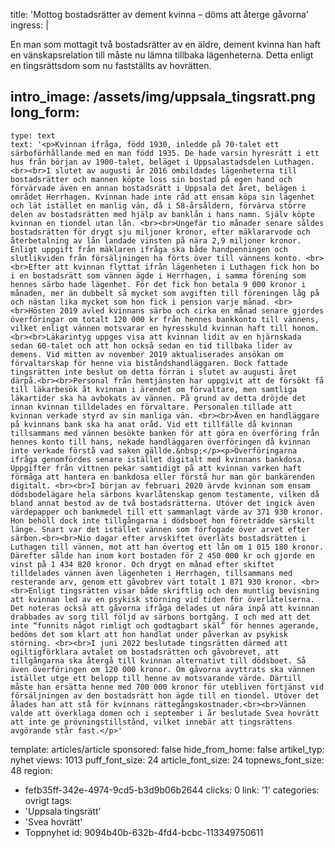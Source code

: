 title: 'Mottog bostadsrätter av dement kvinna – döms att återge gåvorna'
ingress: |
  <p>En man som mottagit två bostadsrätter av en äldre, dement kvinna han haft en vänskapsrelation till måste nu lämna tillbaka lägenheterna. Detta enligt en tingsrättsdom som nu fastställts av hovrätten.
  </p>
  
intro_image: /assets/img/uppsala_tingsratt.png
long_form:
  -
    type: text
    text: '<p>Kvinnan ifråga, född 1930, inledde på 70-talet ett särboförhållande med en man född 1935. De hade varsin hyresrätt i ett hus från början av 1900-talet, beläget i Uppsalastadsdelen Luthagen. <br><br>I slutet av augusti år 2016 ombildades lägenheterna till bostadsrätter och mannen köpte loss sin bostad på egen hand och förvärvade även en annan bostadsrätt i Uppsala det året, belägen i området Herrhagen. Kvinnan hade inte råd att ensam köpa sin lägenhet och lät istället en manlig vän, då i 58-årsåldern, förvärva större delen av bostadsrätten med hjälp av banklån i hans namn. Själv köpte kvinnan en tiondel utan lån. <br><br>Ungefär tio månader senare såldes bostadsrätten för drygt sju miljoner kronor, efter mäklararvode och återbetalning av lån landade vinsten på nära 2,9 miljoner kronor. Enligt uppgift från mäklaren ifråga ska både handpenningen och slutlikviden från försäljningen ha förts över till vännens konto. <br><br>Efter att kvinnan flyttat ifrån lägenheten i Luthagen fick hon bo i en bostadsrätt som vännen ägde i Herrhagen, i samma förening som hennes särbo hade lägenhet. För det fick hon betala 9 000 kronor i månaden, mer än dubbelt så mycket som avgiften till föreningen låg på och nästan lika mycket som hon fick i pension varje månad. <br><br>Hösten 2019 avled kvinnans särbo och cirka en månad senare gjordes överföringar om totalt 120 000 kr från hennes bankkonto till vännens, vilket enligt vännen motsvarar en hyresskuld kvinnan haft till honom. <br><br>Läkarintyg uppges visa att kvinnan lidit av en hjärnskada sedan 60-talet och att hon också sedan en tid tillbaka lider av demens. Vid mitten av november 2019 aktualiserades ansökan om förvaltarskap för henne via biståndshandläggaren. Dock fattade tingsrätten inte beslut om detta förrän i slutet av augusti året därpå.<br><br>Personal från hemtjänsten har uppgivit att de försökt få till läkarbesök åt kvinnan i ärendet om förvaltare, men samtliga läkartider ska ha avbokats av vännen. På grund av detta dröjde det innan kvinnan tilldelades en förvaltare. Personalen tillade att kvinnan verkade styrd av sin manliga vän. <br><br>Även en handläggare på kvinnans bank ska ha anat oråd. Vid ett tillfälle då kvinnan tillsammans med vännen besökte banken för att göra en överföring från hennes konto till hans, nekade handläggaren överföringen då kvinnan inte verkade förstå vad saken gällde.&nbsp;</p><p>Överföringarna ifråga genomfördes senare istället digitalt med kvinnans bankdosa. Uppgifter från vittnen pekar samtidigt på att kvinnan varken haft förmåga att hantera en bankdosa eller förstå hur man gör bankärenden digitalt. <br><br>I början av februari 2020 ärvde kvinnan som ensam dödsbodelägare hela särbons kvarlåtenskap genom testamente, vilken då bland annat bestod av de två bostadsrätterna. Utöver det ingick även värdepapper och bankmedel till ett sammanlagt värde av 371 930 kronor. Hon behöll dock inte tillgångarna i dödsboet hon företrädde särskilt länge. Snart var det istället vännen som förfogade över arvet efter särbon.<br><br>Nio dagar efter arvskiftet överläts bostadsrätten i Luthagen till vännen, mot att han övertog ett lån om 1 015 180 kronor. Därefter sålde han inom kort bostaden för 2 450 000 kr och gjorde en vinst på 1 434 820 kronor. Och drygt en månad efter skiftet tilldelades vännen även lägenheten i Herrhagen, tillsammans med resterande arv, genom ett gåvobrev värt totalt 1 871 930 kronor. <br><br>Enligt tingsrätten visar både skriftlig och den muntlig bevisning att kvinnan led av en psykisk störning vid tiden för överlåtelserna. Det noteras också att gåvorna ifråga delades ut nära inpå att kvinnan drabbades av sorg till följd av särbons bortgång. I och med att det inte “funnits något rimligt och godtagbart skäl” för hennes agerande, bedöms det som klart att hon handlat under påverkan av psykisk störning. <br><br>I juni 2022 beslutade tingsrätten därmed att ogiltigförklara avtalet om bostadsrätten och gåvobrevet, att tillgångarna ska återgå till kvinnan alternativt till dödsboet. Så även överföringen om 120 000 kronor. Om gåvorna avyttrats ska vännen istället utge ett belopp till henne av motsvarande värde. Därtill måste han ersätta henne med 700 000 kronor för utebliven förtjänst vid försäljningen av den bostadsrätt hon ägde till en tiondel. Utöver det ålades han att stå för kvinnans rättegångskostnader.<br><br>Vännen valde att överklaga domen och i september i år beslutade Svea hovrätt att inte ge prövningstillstånd, vilket innebär att tingsrättens avgörande står fast.</p>'
template: articles/article
sponsored: false
hide_from_home: false
artikel_typ: nyhet
views: 1013
puff_font_size: 24
article_font_size: 24
topnews_font_size: 48
region:
  - fefb35ff-342e-4974-9cd5-b3d9b06b2644
clicks: 0
link: '1'
categories: ovrigt
tags:
  - 'Uppsala tingsrätt'
  - 'Svea hovrätt'
  - Toppnyhet
id: 9094b40b-632b-4fd4-bcbc-113349750611
